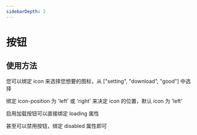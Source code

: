 ```yaml
---
sidebarDepth: 2
---
```

# 按钮

## 使用方法

您可以绑定 icon 来选择您想要的图标，从 ["setting", "download", "good"] 中选择

绑定 icon-position 为 'left' 或 'right' 来决定 icon 的位置，默认 icon 为 'left'

启用加载按钮可以直接绑定 loading 属性

甚至可以禁用按钮，绑定 disabled 属性即可

<button-demos></button-demos>

